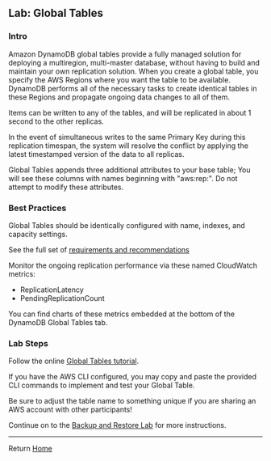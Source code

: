 ## Lab: Global Tables

### Intro

Amazon DynamoDB global tables provide a fully managed solution for deploying a multiregion, multi-master database, without having to build and maintain your own replication solution. 
When you create a global table, you specify the AWS Regions where you want the table to be available. DynamoDB performs all of the necessary tasks to create identical tables in these Regions and propagate ongoing data changes to all of them.


Items can be written to any of the tables, and will be replicated in about 1 second to the other replicas.

In the event of simultaneous writes to the same Primary Key during this replication timespan, the system will resolve the conflict by applying the latest timestamped version of the data to all replicas.

Global Tables appends three additional attributes to your base table; You will see these columns with names beginning with "aws:rep:".  Do not attempt to modify these attributes.

### Best Practices

Global Tables should be identically configured with name, indexes, and capacity settings.

See the full set of [requirements and recommendations](https://docs.aws.amazon.com/amazondynamodb/latest/developerguide/globaltables_reqs_bestpractices.html)

Monitor the ongoing replication performance via these named CloudWatch metrics:
 * ReplicationLatency
 * PendingReplicationCount

You can find charts of these metrics embedded at the bottom of the DynamoDB Global Tables tab.


### Lab Steps

Follow the online [Global Tables tutorial](https://docs.aws.amazon.com/amazondynamodb/latest/developerguide/globaltables.tutorial.html).

If you have the AWS CLI configured, you may copy and paste the provided CLI commands to implement and test your Global Table.

Be sure to adjust the table name to something unique if you are sharing an AWS account with other participants!

Continue on to the [Backup and Restore Lab](../lab-backup-restore/README.md) for more instructions.


-----

Return [Home](../README.md)




